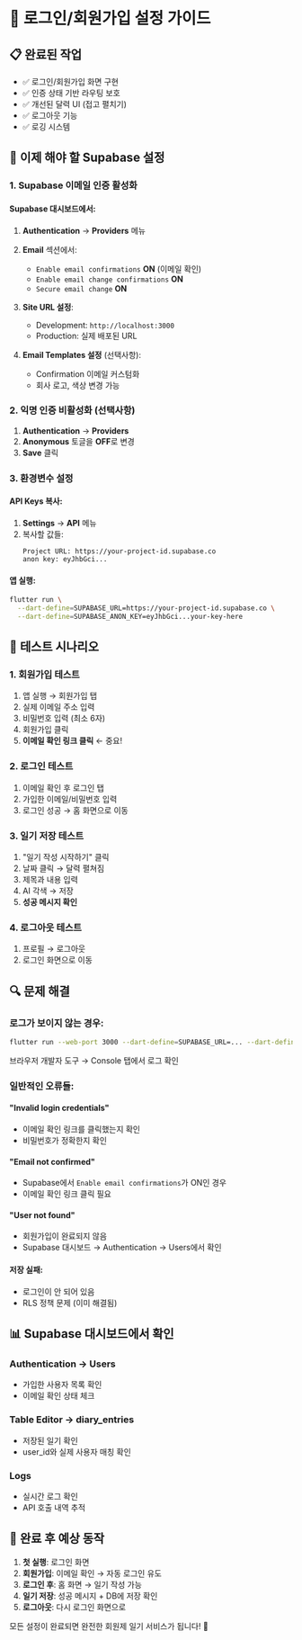 # 🔐 로그인/회원가입 설정 가이드

## 📋 완료된 작업
- ✅ 로그인/회원가입 화면 구현
- ✅ 인증 상태 기반 라우팅 보호
- ✅ 개선된 달력 UI (접고 펼치기)
- ✅ 로그아웃 기능
- ✅ 로깅 시스템

## 🎯 이제 해야 할 Supabase 설정

### 1. **Supabase 이메일 인증 활성화**

#### Supabase 대시보드에서:
1. **Authentication** → **Providers** 메뉴
2. **Email** 섹션에서:
   - `Enable email confirmations` **ON** (이메일 확인)
   - `Enable email change confirmations` **ON**
   - `Secure email change` **ON** 

3. **Site URL 설정**:
   - Development: `http://localhost:3000`
   - Production: 실제 배포된 URL

4. **Email Templates 설정** (선택사항):
   - Confirmation 이메일 커스텀화
   - 회사 로고, 색상 변경 가능

### 2. **익명 인증 비활성화** (선택사항)
1. **Authentication** → **Providers**
2. **Anonymous** 토글을 **OFF**로 변경
3. **Save** 클릭

### 3. **환경변수 설정**

#### API Keys 복사:
1. **Settings** → **API** 메뉴
2. 복사할 값들:
   ```
   Project URL: https://your-project-id.supabase.co
   anon key: eyJhbGci...
   ```

#### 앱 실행:
```bash
flutter run \
  --dart-define=SUPABASE_URL=https://your-project-id.supabase.co \
  --dart-define=SUPABASE_ANON_KEY=eyJhbGci...your-key-here
```

## 🚀 테스트 시나리오

### 1. **회원가입 테스트**
1. 앱 실행 → 회원가입 탭
2. 실제 이메일 주소 입력
3. 비밀번호 입력 (최소 6자)
4. 회원가입 클릭
5. **이메일 확인 링크 클릭** ← 중요!

### 2. **로그인 테스트**  
1. 이메일 확인 후 로그인 탭
2. 가입한 이메일/비밀번호 입력
3. 로그인 성공 → 홈 화면으로 이동

### 3. **일기 저장 테스트**
1. "일기 작성 시작하기" 클릭
2. 날짜 클릭 → 달력 펼쳐짐
3. 제목과 내용 입력
4. AI 각색 → 저장
5. **성공 메시지 확인**

### 4. **로그아웃 테스트**
1. 프로필 → 로그아웃
2. 로그인 화면으로 이동

## 🔍 문제 해결

### 로그가 보이지 않는 경우:
```bash
flutter run --web-port 3000 --dart-define=SUPABASE_URL=... --dart-define=SUPABASE_ANON_KEY=...
```
브라우저 개발자 도구 → Console 탭에서 로그 확인

### 일반적인 오류들:

#### "Invalid login credentials"
- 이메일 확인 링크를 클릭했는지 확인
- 비밀번호가 정확한지 확인

#### "Email not confirmed"
- Supabase에서 `Enable email confirmations`가 ON인 경우
- 이메일 확인 링크 클릭 필요

#### "User not found"  
- 회원가입이 완료되지 않음
- Supabase 대시보드 → Authentication → Users에서 확인

#### 저장 실패:
- 로그인이 안 되어 있음
- RLS 정책 문제 (이미 해결됨)

## 📊 Supabase 대시보드에서 확인

### Authentication → Users
- 가입한 사용자 목록 확인
- 이메일 확인 상태 체크

### Table Editor → diary_entries  
- 저장된 일기 확인
- user_id와 실제 사용자 매칭 확인

### Logs
- 실시간 로그 확인
- API 호출 내역 추적

## 🎯 완료 후 예상 동작

1. **첫 실행**: 로그인 화면
2. **회원가입**: 이메일 확인 → 자동 로그인 유도
3. **로그인 후**: 홈 화면 → 일기 작성 가능
4. **일기 저장**: 성공 메시지 + DB에 저장 확인
5. **로그아웃**: 다시 로그인 화면으로

모든 설정이 완료되면 완전한 회원제 일기 서비스가 됩니다! 🎉